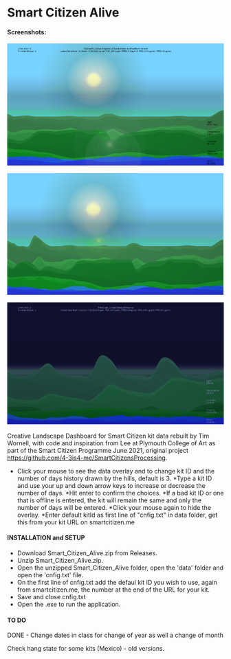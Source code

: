 # Smart Citizen Alive
#### Screenshots:

![alt text](https://github.com/4-3is4-me/Smart_Citizen_Alive/blob/dev/Screenshots/screenshot1.png)

![alt text](https://github.com/4-3is4-me/Smart_Citizen_Alive/blob/dev/Screenshots/screenshot2.png)

![alt text](https://github.com/4-3is4-me/Smart_Citizen_Alive/blob/dev/Screenshots/screenshot3.png)



Creative Landscape Dashboard for Smart Citizen kit data rebuilt by Tim Wornell,
with code and inspiration from Lee at Plymouth College of Art as part of the Smart Citizen Programme June 2021, original project https://github.com/4-3is4-me/SmartCitizensProcessing.

* Click your mouse to see the data overlay and to change kit ID and the number of days history drawn by the hills, default is 3.
*Type a kit ID and use your up and down arrow keys to increase or decrease the number of days.
*Hit enter to confirm the choices.
*If a bad kit ID or one that is offline is entered, the kit will remain the same and only the number of days will be entered.
*Click your mouse again to hide the overlay.
*Enter default kitId as first line of "cnfig.txt" in data folder, get this from your kit URL on smartcitizen.me



#### INSTALLATION and SETUP

* Download Smart_Citizen_Alive.zip from Releases.
* Unzip Smart_Citizen_Alive.zip.
* Open the unzipped Smart_Citizen_Alive folder, open the 'data' folder and open the 'cnfig.txt' file. 
* On the first line of cnfig.txt add the defaul kit ID you wish to use, again from smartcitizen.me, the number at the end of the URL for your kit.
* Save and close cnfig.txt
* Open the .exe to run the application.

#### TO DO 

DONE - Change dates in class for change of year as well a change of month

Check hang state for some kits (Mexico) - old versions.